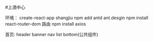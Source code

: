 #上酒中心

环境：
    create-react-app shangjiu
    npm add antd                 ant.desgin
    npm install react-router-dom 路由
    npm install axios


首页:    header
         banner
         nav
         list
         bottom(公共组件)